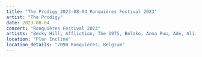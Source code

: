 ```yaml
---
title: "The Prodigy_2023-08-04_Ronquières Festival 2023"
artist: "The Prodigy"
date: 2023-08-04
concert: "Ronquières Festival 2023"
artists: "Becky Hill, Affliction, The 1975, Belako, Anna Puu, Adé, Aliisa Syrjä, Coach Party, Blaas of Glory, Claude, Buntai, Anfisa Letyago, Bombay Bicycle Club, The Prodigy, Bob uit Zuid, 30Zona, Antoon, Carl Cox, AR/CO, Fox, Angel Olsen, Andy C, Bökkers, Amon Amarth, Disiz, Antti Autio, Benjamin Biolay, All Faces Down, 2xŠihta, Annisokay"
location: "Plan Incliné"
location_details: "7090 Ronquières, Belgium"
---
```

